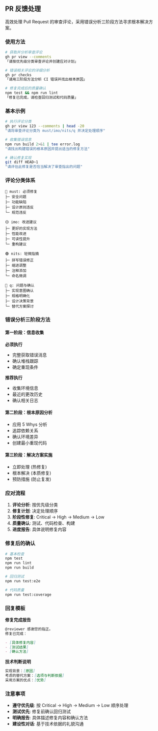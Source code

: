 ## PR 反馈处理

高效处理 Pull Request 的审查评论，采用错误分析三阶段方法寻求根本解决方案。

### 使用方法

```bash
# 获取并分析审查评论
gh pr view --comments
「请按优先级分类审查评论并创建应对计划」

# 错误相关评论的详细分析
gh pr checks
「请用三阶段方法分析 CI 错误并找出根本原因」

# 修复完成后的质量确认
npm test && npm run lint
「修复已完成，请检查回归测试和代码质量」
```

### 基本示例

```bash
# 执行评论分类
gh pr view 123 --comments | head -20
"请将审查评论分类为 must/imo/nits/q 并决定处理顺序"

# 收集错误信息
npm run build 2>&1 | tee error.log
"请找出构建错误的根本原因并提出适当的修复方法"

# 确认修复实现
git diff HEAD~1
"请评估此修复是否恰当解决了审查指出的问题"
```

### 评论分类体系

```text
🔴 must: 必须修复
├─ 安全问题
├─ 功能缺陷
├─ 设计原则违反
└─ 规范违反

🟡 imo: 改进建议
├─ 更好的实现方法
├─ 性能改进
├─ 可读性提升
└─ 重构建议

🟢 nits: 轻微指摘
├─ 拼写错误修正
├─ 缩进调整
├─ 注释添加
└─ 命名微调

🔵 q: 问题与确认
├─ 实现意图确认
├─ 规格明确化
├─ 设计决策背景
└─ 替代方案探讨
```

### 错误分析三阶段方法

#### 第一阶段：信息收集

**必须执行**

- 完整获取错误消息
- 确认堆栈跟踪
- 确定重现条件

**推荐执行**

- 收集环境信息
- 最近的更改历史
- 确认相关日志

#### 第二阶段：根本原因分析

- 应用 5 Whys 分析
- 追踪依赖关系
- 确认环境差异
- 创建最小重现代码

#### 第三阶段：解决方案实施

- 立即处理 (热修复)
- 根本解决 (本质修复)
- 预防措施 (防止复发)

### 应对流程

1. **评论分析**: 按优先级分类
2. **修复计划**: 决定处理顺序
3. **阶段性修复**: Critical → High → Medium → Low
4. **质量确认**: 测试、代码检查、构建
5. **进度报告**: 具体说明修复内容

### 修复后的确认

```bash
# 基本检查
npm test
npm run lint
npm run build

# 回归测试
npm run test:e2e

# 代码质量
npm run test:coverage
```

### 回复模板

**修复完成报告**

```markdown
@reviewer 感谢您的指正。
修复已完成：

- [具体修复内容]
- [测试结果]
- [确认方法]
```

**技术判断说明**

```markdown
实现背景：[原因]
考虑的替代方案：[选项与判断依据]
采用方案的优点：[优势]
```

### 注意事项

- **遵守优先级**: 按 Critical → High → Medium → Low 顺序处理
- **测试优先**: 修复前确认回归测试
- **明确报告**: 具体描述修复内容和确认方法
- **建设性对话**: 基于技术依据的礼貌沟通
